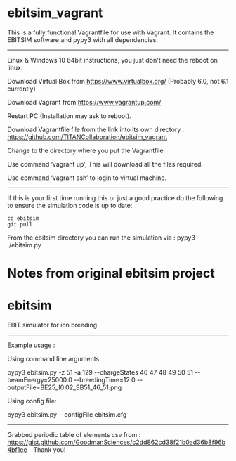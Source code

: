 # ebitsim_vagrant

This is a fully functional Vagrantfile for use with Vagrant.  It contains
the EBITSIM software and pypy3 with all dependencies.

-----

Linux & Windows 10 64bit instructions, you just don't need the reboot on
linux:

Download Virtual Box from https://www.virtualbox.org/  (Probably 6.0, not 6.1 currently)


Download Vagrant from https://www.vagrantup.com/

Restart PC (Installation may ask to reboot).

Download Vagrantfile file from the link into its own directory :  https://github.com/TITANCollaboration/ebitsim_vagrant

Change to the directory where you put the Vagrantfile

Use command ‘vagrant up’; This will download all the files required.

Use command ‘vagrant ssh’ to login to virtual machine.

------

If this is your first time running this or just a good practice do the
following to ensure the simulation code is up to date:

```
cd ebitsim
git pull
```

From the ebitsim directory you can run the simulation via : pypy3 ./ebitsim.py

# Notes from original ebitsim project
# ebitsim
EBIT simulator for ion breeding

-------------

Example usage :

Using command line arguments:

pypy3 ebitsim.py -z 51 -a 129 --chargeStates 46 47 48 49 50 51 --beamEnergy=25000.0 --breedingTime=12.0 --outputFile=BE25_I0.02_SB51_46_51.png

Using config file:

pypy3 ebitsim.py --configFile ebitsim.cfg

-------------

Grabbed periodic table of elements csv from : https://gist.github.com/GoodmanSciences/c2dd862cd38f21b0ad36b8f96b4bf1ee  -  Thank you!
